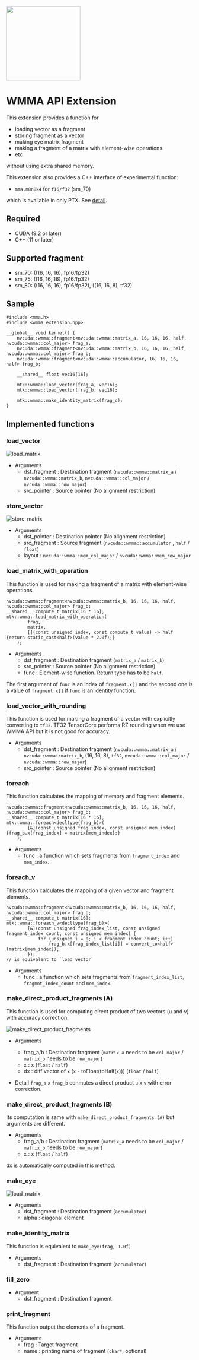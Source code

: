 <img src='./docs/wmmae.svg' width=200>

# WMMA API Extension

This extension provides a function for
- loading vector as a fragment
- storing fragment as a vector
- making eye matrix fragment
- making a fragment of a matrix with element-wise operations
- etc

without using extra shared memory.

This extension also provides a C++ interface of experimental function:
- `mma.m8n8k4` for `f16/f32` (sm_70)

which is available in only PTX.
See [detail](./docs/m8n8k4.md).

## Required
- CUDA (9.2 or later)
- C++ (11 or later)

## Supported fragment
- sm_70: ((16, 16, 16), fp16/fp32)
- sm_75: ((16, 16, 16), fp16/fp32)
- sm_80: ((16, 16, 16), fp16/fp32), ((16, 16, 8), tf32)

## Sample
```cuda
#include <mma.h>
#include <wmma_extension.hpp>

__global__ void kernel() {
	nvcuda::wmma::fragment<nvcuda::wmma::matrix_a, 16, 16, 16, half, nvcuda::wmma::col_major> frag_a;
	nvcuda::wmma::fragment<nvcuda::wmma::matrix_b, 16, 16, 16, half, nvcuda::wmma::col_major> frag_b;
	nvcuda::wmma::fragment<nvcuda::wmma::accumulator, 16, 16, 16, half> frag_b;

	__shared__ float vec16[16];

	mtk::wmma::load_vector(frag_a, vec16);
	mtk::wmma::load_vector(frag_b, vec16);

	mtk::wmma::make_identity_matrix(frag_c);
}
```

## Implemented functions
### load_vector
![load_matrix](docs/load_vector-en.svg)
- Arguments
  - dst_fragment : Destination fragment (`nvcuda::wmma::matrix_a` / `nvcuda::wmma::matrix_b`, `nvcuda::wmma::col_major` / `nvcuda::wmma::row_major`)
  - src_pointer  : Source pointer (No alignment restriction)

### store_vector
![store_matrix](docs/store_vector-en.svg)
- Arguments
  - dst_pointer  : Destination pointer (No alignment restriction)
  - src_fragment : Source fragment (`nvcuda::wmma::accumulator` , `half` / `float`)
  - layout       : `nvcuda::wmma::mem_col_major` / `nvcuda::wmma::mem_row_major`

### load_matrix_with_operation
This function is used for making a fragment of a matrix with element-wise operations.
```cuda
nvcuda::wmma::fragment<nvcuda::wmma::matrix_b, 16, 16, 16, half, nvcuda::wmma::col_major> frag_b;
__shared__ compute_t matrix[16 * 16];
mtk::wmma::load_matrix_with_operation(
		frag,
		matrix,
		[](const unsigned index, const compute_t value) -> half {return static_cast<half>(value * 2.0f);}
	);
```

- Arguments
  - dst_fragment : Destination fragment (`matrix_a` / `matrix_b`)
  - src_pointer  : Source pointer (No alignment restriction)
  - func         : Element-wise function. Return type has to be `half`.

The first argument of `func` is an index of `fragment.x[]` and the second one is a value of `fragment.x[]` if `func` is an identity function.

### load_vector_with_rounding
This function is used for making a fragment of a vector with explicitly converting to `tf32`.
TF32 TensorCore performs RZ rounding when we use WMMA API but it is not good for accuracy.

- Arguments
  - dst_fragment : Destination fragment (`nvcuda::wmma::matrix_a` / `nvcuda::wmma::matrix_b`, (16, 16, 8), `tf32`, `nvcuda::wmma::col_major` / `nvcuda::wmma::row_major`)
  - src_pointer  : Source pointer (No alignment restriction)

### foreach
This function calculates the mapping of memory and fragment elements.
```cuda
nvcuda::wmma::fragment<nvcuda::wmma::matrix_b, 16, 16, 16, half, nvcuda::wmma::col_major> frag_b;
__shared__ compute_t matrix[16 * 16];
mtk::wmma::foreach<decltype(frag_b)>(
		[&](const unsigned frag_index, const unsigned mem_index) {frag_b.x[frag_index] = matrix[mem_index];}
	);
```

- Arguments
  - func         : a function which sets fragments from `fragment_index` and `mem_index`.

### foreach_v
This function calculates the mapping of a given vector and fragment elements.
```cuda
nvcuda::wmma::fragment<nvcuda::wmma::matrix_b, 16, 16, 16, half, nvcuda::wmma::col_major> frag_b;
__shared__ compute_t matrix[16];
mtk::wmma::foreach_v<decltype(frag_b)>(
		[&](const unsigned frag_index_list, const unsigned fragment_index_count, const unsigned mem_index) {
			for (unsigned i = 0; i < fragment_index_count; i++)
				frag_b.x[frag_index_list[i]] = convert_to<half>(matrix[mem_index]);
		});
// is equivalent to `load_vector`
```

- Arguments
  - func         : a function which sets fragments from `fragment_index_list`, `fragmnt_index_count` and `mem_index`.

### make_direct_product_fragments (A)
This function is used for computing direct product of two vectors (u and v) with accuracy correction.

![make_direct_product_fragments](docs/make_direct_product_fragments-en.svg)

- Arguments
  - frag_a/b : Destination fragment (`matrix_a` needs to be `col_major` / `matrix_b` needs to be  `row_major`)
  - x        : x (`float` / `half`)
  - dx       : diff vector of `x` (`x` - toFloat(toHalf(`x`))) (`float` / `half`)

- Detail
`frag_a` x `frag_b` conmutes a direct product `u` x `v` with error correction.

### make_direct_product_fragments (B)

Its computation is same with `make_direct_product_fragments (A)` but arguments are different.

- Arguments
  - frag_a/b : Destination fragment (`matrix_a` needs to be `col_major` / `matrix_b` needs to be  `row_major`)
  - x        : x (`float` / `half`)

dx is automatically computed in this method.

### make_eye
![load_matrix](docs/make_eye-en.svg)
- Arguments
  - dst_fragment : Destination fragment (`accumulator`)
  - alpha : diagonal element

### make_identity_matrix
This function is equivalent to `make_eye(frag, 1.0f)`
- Arguments
  - dst_fragment : Destination fragment (`accumulator`)

### fill_zero
- Argument
  - dst_fragment : Destination fragment

### print_fragment
This function output the elements of a fragment.
- Arguments
  - frag : Target fragment
  - name : printing name of fragment (`char*`, optional)
